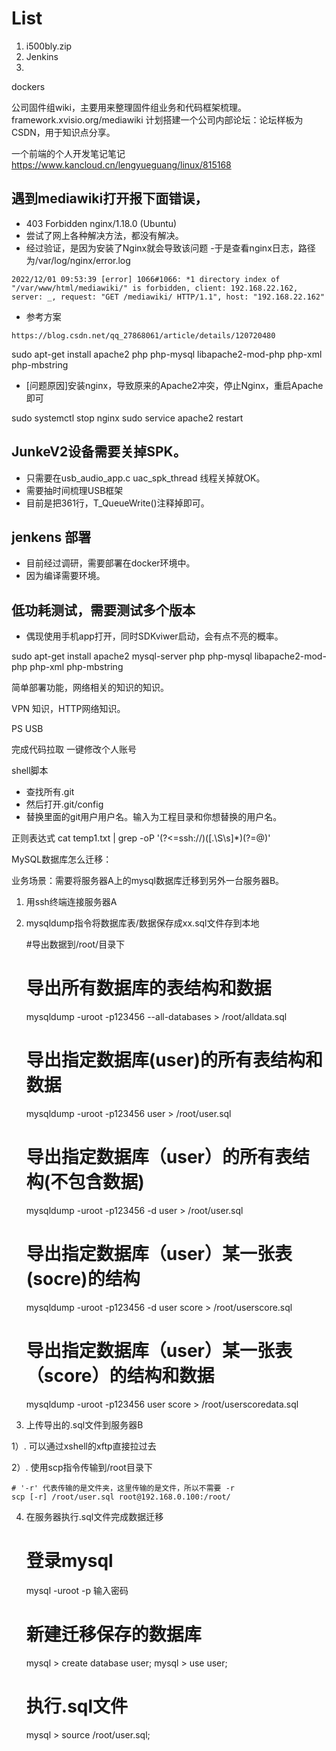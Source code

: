 # List 
1. i500bly.zip
2. Jenkins
3. 

dockers 

公司固件组wiki，主要用来整理固件组业务和代码框架梳理。
framework.xvisio.org/mediawiki
计划搭建一个公司内部论坛：论坛样板为CSDN，用于知识点分享。

一个前端的个人开发笔记笔记
https://www.kancloud.cn/lengyueguang/linux/815168


## 遇到mediawiki打开报下面错误， 
- 403 Forbidden nginx/1.18.0 (Ubuntu)
- 尝试了网上各种解决方法，都没有解决。
- 经过验证，是因为安装了Nginx就会导致该问题
-于是查看nginx日志，路径为/var/log/nginx/error.log
```
2022/12/01 09:53:39 [error] 1066#1066: *1 directory index of "/var/www/html/mediawiki/" is forbidden, client: 192.168.22.162, server: _, request: "GET /mediawiki/ HTTP/1.1", host: "192.168.22.162"
```
- 参考方案
```
https://blog.csdn.net/qq_27868061/article/details/120720480
```
sudo apt-get install apache2  php php-mysql libapache2-mod-php php-xml php-mbstring

- [问题原因]安装nginx，导致原来的Apache2冲突，停止Nginx，重启Apache即可

sudo systemctl stop nginx
sudo service apache2 restart

## JunkeV2设备需要关掉SPK。
- 只需要在usb_audio_app.c uac_spk_thread 线程关掉就OK。
- 需要抽时间梳理USB框架
- 目前是把361行，T_QueueWrite()注释掉即可。

## jenkens 部署
- 目前经过调研，需要部署在docker环境中。
- 因为编译需要环境。


## 低功耗测试，需要测试多个版本
- 偶现使用手机app打开，同时SDKviwer启动，会有点不亮的概率。




sudo apt-get install apache2 mysql-server php php-mysql libapache2-mod-php php-xml php-mbstring

简单部署功能，网络相关的知识的知识。

VPN 知识，HTTP网络知识。

PS
USB 

完成代码拉取
一键修改个人账号

shell脚本
- 查找所有.git 
- 然后打开.git/config
- 替换里面的git用户用户名。输入为工程目录和你想替换的用户名。

正则表达式
cat temp1.txt | grep -oP '(?<=ssh://)([.\S\s]*)(?=@)'

MySQL数据库怎么迁移：


 业务场景：需要将服务器A上的mysql数据库迁移到另外一台服务器B。

1. 用ssh终端连接服务器A

2. mysqldump指令将数据库表/数据保存成xx.sql文件存到本地

    #导出数据到/root/目录下
    # 导出所有数据库的表结构和数据
    mysqldump -uroot -p123456 --all-databases > /root/alldata.sql
    # 导出指定数据库(user)的所有表结构和数据
    mysqldump -uroot -p123456 user > /root/user.sql
    # 导出指定数据库（user）的所有表结构(不包含数据)
    mysqldump -uroot -p123456 -d user > /root/user.sql
    # 导出指定数据库（user）某一张表(socre)的结构
    mysqldump -uroot -p123456 -d user score > /root/userscore.sql
    # 导出指定数据库（user）某一张表（score）的结构和数据
    mysqldump -uroot -p123456 user score > /root/userscoredata.sql

3. 上传导出的.sql文件到服务器B

1）. 可以通过xshell的xftp直接拉过去

2）. 使用scp指令传输到/root目录下

    # '-r' 代表传输的是文件夹，这里传输的是文件，所以不需要 -r 
    scp [-r] /root/user.sql root@192.168.0.100:/root/

4. 在服务器执行.sql文件完成数据迁移

    # 登录mysql
    mysql -uroot -p 
    输入密码
    # 新建迁移保存的数据库
    mysql > create database user;
    mysql > use user;
    # 执行.sql文件
    mysql > source /root/user.sql;
